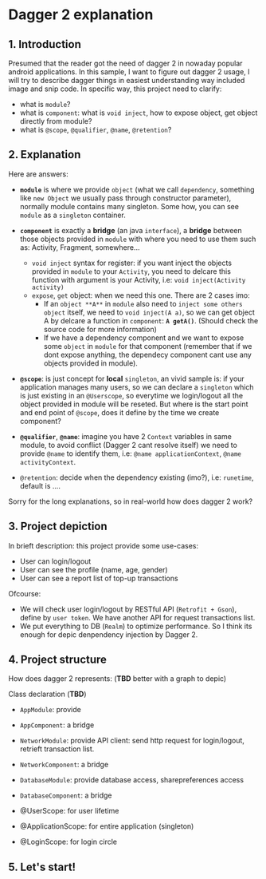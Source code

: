 # Dagger 2 explanation
## 1. Introduction
Presumed that the reader got the need of dagger 2 in nowaday popular android applications.
In this sample, I want to figure out dagger 2 usage, I will try to describe dagger things in easiest understanding way included image and snip code. In specific way, this project need to clarify:

- what is `module`?
- what is `component`: what is `void inject`, how to expose object, get object directly from module?
- what is `@scope`, `@qualifier`, `@name`, `@retention`?

## 2. Explanation
Here are answers:
- **`module`** is where we provide `object` (what we call `dependency`, something like `new Object` we usually pass through constructor parameter), normally module contains many singleton. Some how, you can see `module` as a `singleton` container.

- **`component`** is exactly a **bridge** (an java `interface`), a **bridge** between those objects provided in `module` with where you need to use them such as: Activity, Fragment, somewhere...
  + `void inject` syntax for register: if you want inject the objects provided in `module` to your `Activity`, you need to delcare this function with argument is your Activity, i.e: `void inject(Activity activity)`
  + `expose`, `get` object: when we need this one. There are 2 cases imo:
    + If an `object **A**` in `module` also need to `inject some others object` itself, we need to `void inject(A a)`, so we can get object A by delcare a function in `component`: **`A getA()`**. (Should check the source code for more information)
    + If we have a dependency component and we want to expose some `object` in `module` for that component (remember that if we dont expose anything, the dependecy component cant use any objects provided in module).
    
- **`@scope`**: is just concept for **local** `singleton`, an vivid sample is: if your application manages many users, so we can declare a `singleton` which is just existing in an `@Userscope`, so everytime we login/logout all the object provided in module will be reseted. But where is the start point and end point of `@scope`, does it define by the time we create component?
- **`@qualifier`**, **`@name`**: imagine you have 2 `Context` variables in same module, to avoid conflict (Dagger 2 cant resolve itself) we need to provide `@name` to identify them, i.e: `@name applicationContext`, `@name activityContext`.

- `@retention`: decide when the dependency existing (imo?), i.e: `runetime`, default is ....

Sorry for the long explanations, so in real-world how does dagger 2 work?

## 3. Project depiction
In brieft description: this project provide some use-cases:

- User can login/logout
- User can see the profile (name, age, gender)
- User can see a report list of top-up transactions

Ofcourse:
- We will check user login/logout by RESTful API (`Retrofit + Gson`), define by `user token`. We have another API for request transactions list. 
- We put everything to DB (`Realm`) to optimize performance. So I think its enough for depic denpendency injection by Dagger 2.

## 4. Project structure
How does dagger 2 represents:  (**TBD** better with a graph to depic)

Class declaration (**TBD**)
- `AppModule`: provide 
- `AppComponent`: a bridge 

- `NetworkModule`: provide API client: send http request for login/logout, retrieft transaction list.
- `NetworkComponent`: a bridge

- `DatabaseModule`: provide database access, sharepreferences access
- `DatabaseComponent`: a bridge

- @UserScope: for user lifetime
- @ApplicationScope: for entire application (singleton)
- @LoginScope: for login circle

## 5. Let's start!


